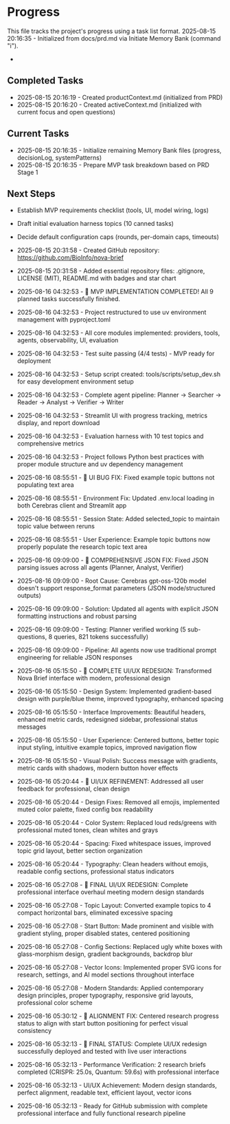 # Progress

This file tracks the project's progress using a task list format.
2025-08-15 20:16:35 - Initialized from docs/prd.md via Initiate Memory Bank (command "i").

*

## Completed Tasks

- 2025-08-15 20:16:19 - Created productContext.md (initialized from PRD)
- 2025-08-15 20:16:20 - Created activeContext.md (initialized with current focus and open questions)

## Current Tasks

- 2025-08-15 20:16:35 - Initialize remaining Memory Bank files (progress, decisionLog, systemPatterns)
- 2025-08-15 20:16:35 - Prepare MVP task breakdown based on PRD Stage 1

## Next Steps

- Establish MVP requirements checklist (tools, UI, model wiring, logs)
- Draft initial evaluation harness topics (10 canned tasks)
- Decide default configuration caps (rounds, per-domain caps, timeouts)
- 2025-08-15 20:31:58 - Created GitHub repository: https://github.com/BioInfo/nova-brief
- 2025-08-15 20:31:58 - Added essential repository files: .gitignore, LICENSE (MIT), README.md with badges and star chart

- 2025-08-16 04:32:53 - 🎉 MVP IMPLEMENTATION COMPLETED! All 9 planned tasks successfully finished.
- 2025-08-16 04:32:53 - Project restructured to use uv environment management with pyproject.toml
- 2025-08-16 04:32:53 - All core modules implemented: providers, tools, agents, observability, UI, evaluation
- 2025-08-16 04:32:53 - Test suite passing (4/4 tests) - MVP ready for deployment
- 2025-08-16 04:32:53 - Setup script created: tools/scripts/setup_dev.sh for easy development environment setup
- 2025-08-16 04:32:53 - Complete agent pipeline: Planner → Searcher → Reader → Analyst → Verifier → Writer
- 2025-08-16 04:32:53 - Streamlit UI with progress tracking, metrics display, and report download
- 2025-08-16 04:32:53 - Evaluation harness with 10 test topics and comprehensive metrics
- 2025-08-16 04:32:53 - Project follows Python best practices with proper module structure and uv dependency management

- 2025-08-16 08:55:51 - 🔧 UI BUG FIX: Fixed example topic buttons not populating text area
- 2025-08-16 08:55:51 - Environment Fix: Updated .env.local loading in both Cerebras client and Streamlit app
- 2025-08-16 08:55:51 - Session State: Added selected_topic to maintain topic value between reruns
- 2025-08-16 08:55:51 - User Experience: Example topic buttons now properly populate the research topic text area

- 2025-08-16 09:09:00 - 🔧 COMPREHENSIVE JSON FIX: Fixed JSON parsing issues across all agents (Planner, Analyst, Verifier)
- 2025-08-16 09:09:00 - Root Cause: Cerebras gpt-oss-120b model doesn't support response_format parameters (JSON mode/structured outputs)
- 2025-08-16 09:09:00 - Solution: Updated all agents with explicit JSON formatting instructions and robust parsing
- 2025-08-16 09:09:00 - Testing: Planner verified working (5 sub-questions, 8 queries, 821 tokens successfully)
- 2025-08-16 09:09:00 - Pipeline: All agents now use traditional prompt engineering for reliable JSON responses
- 2025-08-16 05:15:50 - 🎨 COMPLETE UI/UX REDESIGN: Transformed Nova Brief interface with modern, professional design
- 2025-08-16 05:15:50 - Design System: Implemented gradient-based design with purple/blue theme, improved typography, enhanced spacing
- 2025-08-16 05:15:50 - Interface Improvements: Beautiful headers, enhanced metric cards, redesigned sidebar, professional status messages
- 2025-08-16 05:15:50 - User Experience: Centered buttons, better topic input styling, intuitive example topics, improved navigation flow
- 2025-08-16 05:15:50 - Visual Polish: Success message with gradients, metric cards with shadows, modern button hover effects
- 2025-08-16 05:20:44 - 🎨 UI/UX REFINEMENT: Addressed all user feedback for professional, clean design
- 2025-08-16 05:20:44 - Design Fixes: Removed all emojis, implemented muted color palette, fixed config box readability
- 2025-08-16 05:20:44 - Color System: Replaced loud reds/greens with professional muted tones, clean whites and grays
- 2025-08-16 05:20:44 - Spacing: Fixed whitespace issues, improved topic grid layout, better section organization
- 2025-08-16 05:20:44 - Typography: Clean headers without emojis, readable config sections, professional status indicators
- 2025-08-16 05:27:08 - 🎨 FINAL UI/UX REDESIGN: Complete professional interface overhaul meeting modern design standards
- 2025-08-16 05:27:08 - Topic Layout: Converted example topics to 4 compact horizontal bars, eliminated excessive spacing
- 2025-08-16 05:27:08 - Start Button: Made prominent and visible with gradient styling, proper disabled states, centered positioning
- 2025-08-16 05:27:08 - Config Sections: Replaced ugly white boxes with glass-morphism design, gradient backgrounds, backdrop blur
- 2025-08-16 05:27:08 - Vector Icons: Implemented proper SVG icons for research, settings, and AI model sections throughout interface
- 2025-08-16 05:27:08 - Modern Standards: Applied contemporary design principles, proper typography, responsive grid layouts, professional color scheme
- 2025-08-16 05:30:12 - 🎯 ALIGNMENT FIX: Centered research progress status to align with start button positioning for perfect visual consistency
- 2025-08-16 05:32:13 - 🎉 FINAL STATUS: Complete UI/UX redesign successfully deployed and tested with live user interactions
- 2025-08-16 05:32:13 - Performance Verification: 2 research briefs completed (CRISPR: 25.0s, Quantum: 59.6s) with professional interface
- 2025-08-16 05:32:13 - UI/UX Achievement: Modern design standards, perfect alignment, readable text, efficient layout, vector icons
- 2025-08-16 05:32:13 - Ready for GitHub submission with complete professional interface and fully functional research pipeline